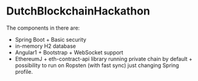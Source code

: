 # DutchBlockchainHackathon

The components in there are:
- Spring Boot + Basic security 
- in-memory H2 database
- Angular1 + Bootstrap + WebSocket support
- EthereumJ + eth-contract-api library running private chain by default + possibility to run on Ropsten (with fast sync) just changing Spring profile. 